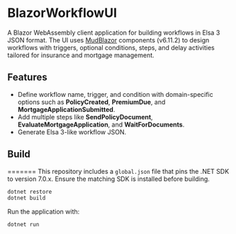 # BlazorWorkflowUI

A Blazor WebAssembly client application for building workflows in Elsa 3 JSON format. The UI uses [MudBlazor](https://mudblazor.com/) components (v6.11.2) to design workflows with triggers, optional conditions, steps, and delay activities tailored for insurance and mortgage management.

## Features
- Define workflow name, trigger, and condition with domain-specific options such as **PolicyCreated**, **PremiumDue**, and **MortgageApplicationSubmitted**.
- Add multiple steps like **SendPolicyDocument**, **EvaluateMortgageApplication**, and **WaitForDocuments**.
- Generate Elsa 3-like workflow JSON.

## Build
=======
This repository includes a `global.json` file that pins the .NET SDK to
version 7.0.x. Ensure the matching SDK is installed before building.

```bash
dotnet restore
dotnet build
```

Run the application with:

```bash
dotnet run
```
